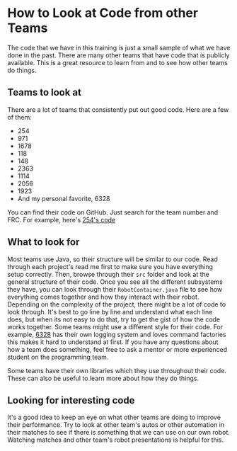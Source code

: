 # How to Look at Code from other Teams
The code that we have in this training is just a small sample of what we have done in the past. There are many other teams that have code that is publicly available. This is a great resource to learn from and to see how other teams do things.

## Teams to look at
There are a lot of teams that consistently put out good code. Here are a few of them:
- 254
- 971
- 1678
- 118
- 148
- 2363
- 1114
- 2056
- 1923
- And my personal favorite, 6328

You can find their code on GitHub. Just search for the team number and FRC. For example, here's [254's code](https://github.com/Team254)

## What to look for
Most teams use Java, so their structure will be similar to our code. Read through each project's read me first to make sure you have everything setup correctly. Then, browse through their `src` folder and look at the general structure of their code. Once you see all the different subsystems they have, you can look through their `RobotContainer.java` file to see how everything comes together and how they interact with their robot. Depending on the complexity of the project, there might be a lot of code to look through. It's best to go line by line and understand what each line does, but when its not easy to do that, try to get the gist of how the code works together. Some teams might use a different style for their code. For example, [6328](https://github.com/Mechanical-Advantage/RobotCode2023/blob/main/src/main/java/org/littletonrobotics/frc2023/RobotContainer.java) has their own logging system and loves command factories this makes it hard to understand at first. If you have any questions about how a team does something, feel free to ask a mentor or more experienced student on the programming team. 

Some teams have their own libraries which they use throughout their code. These can also be useful to learn more about how they do things. 

## Looking for interesting code
It's a good idea to keep an eye on what other teams are doing to improve their performance. Try to look at other team's autos or other automation in their matches to see if there is something that we can use on our own robot. Watching matches and other team's robot presentations is helpful for this.